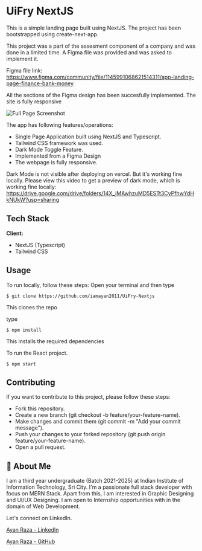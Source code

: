 
# UiFry NextJS

This is a simple landing page built using NextJS. The project has been bootstrapped using create-next-app.

This project was a part of the assesment component of a company and was done in a limited time. A Figma file was provided and was asked to implement it.

Figma file link: https://www.figma.com/community/file/1145991068621514311/app-landing-page-finance-bank-money

All the sections of the Figma design has been succesfully implemented. The site is fully responsive

![Full Page Screenshot](https://github.com/iamayan2011/UiFry-Nextjs/blob/main/ss1.png)




The app has following features/operations:

* Single Page Application built using NextJS and Typescript.
* Tailwind CSS framework was used.
* Dark Mode Toggle Feature.
* Implemented from a Figma Design
* The webpage is fully responsive.

Dark Mode is not visible after deploying on vercel. But it's working fine locally.
Please view this video to get a preview of dark mode, which is working fine locally: https://drive.google.com/drive/folders/14X_jMAwhzuMD5ESTt3CyPfhwYdHkNUkW?usp=sharing



## Tech Stack

**Client:** 
* NextJS (Typescript)
* Tailwind CSS



## Usage

To run locally, follow these steps:
Open your terminal and then type
```
$ git clone https://github.com/iamayan2011/UiFry-Nextjs
```

This clones the repo

type
```
$ npm install
```
This installs the required dependencies

To run the React project.
```
$ npm start
```


## Contributing

If you want to contribute to this project, please follow these steps:

* Fork this repository.
* Create a new branch (git checkout -b feature/your-feature-name).
* Make changes and commit them (git commit -m "Add your commit message").
* Push your changes to your forked repository (git push origin feature/your-feature-name).
* Open a pull request.



## 🚀 About Me
I am a third year undergraduate (Batch 2021-2025) at Indian Institute of Information Technology, Sri City. 
I'm a passionate full stack developer with focus on MERN Stack.
Apart from this, I am interested in Graphic Designing and UI/UX Designing. I am open to Internship opportunities with in the domain of Web Development.

Let's connect on LinkedIn.

[Ayan Raza - LinkedIn](https://www.linkedin.com/in/iamayan2011/)

[Ayan Raza - GitHub](https://github.com/iamayan2011)




